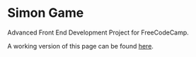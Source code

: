 # Simon Game
Advanced Front End Development Project for FreeCodeCamp.

A working version of this page can be found [here](https://vanillaslice.github.io/SimonGame/).
